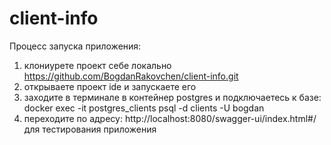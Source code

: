 # client-info
Процесс запуска приложения:
1. клониурете проект себе локально https://github.com/BogdanRakovchen/client-info.git
2. открываете проект ide и запускаете его
3. заходите в терминале в контейнер postgres и подключаетесь к базе: docker exec -it postgres_clients psql -d clients -U bogdan
4. переходите по адресу: http://localhost:8080/swagger-ui/index.html#/ для тестирования приложения
